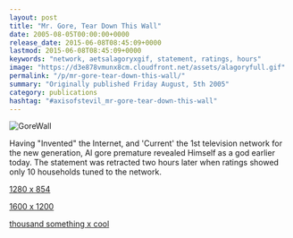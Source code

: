 ```yaml
---
layout: post
title: "Mr. Gore, Tear Down This Wall"
date: 2005-08-05T00:00:00+0000
release_date: 2015-06-08T08:45:09+0000
lastmod: 2015-06-08T08:45:09+0000
keywords: "network, aetsalagoryxgif, statement, ratings, hours"
image: "https://d3e878vmunx8cm.cloudfront.net/assets/alagoryfull.gif"
permalink: "/p/mr-gore-tear-down-this-wall/"
summary: "Originally published Friday August, 5th 2005"
category: publications
hashtag: "#axisofstevil_mr-gore-tear-down-this-wall"
---
```


[id_1]: https://d3e878vmunx8cm.cloudfront.net/assets/alagoryfull.gif "GoreWall"
![GoreWall][id_1]

Having "Invented" the Internet, and 'Current' the 1st television network for the new generation, Al gore premature revealed Himself as a god earlier today. The statement was retracted two hours later when ratings showed only 10 households tuned to the network.

[1280 x 854](https://d3e878vmunx8cm.cloudfront.net/assets/alagory1280x854.gif "1280 x 854")

[1600 x 1200](https://d3e878vmunx8cm.cloudfront.net/assets/alagory1600x1200.gif "1600 x 1200")

[thousand something x cool](https://d3e878vmunx8cm.cloudfront.net/assets/alagoryfull.gif "thousand something x cool")
